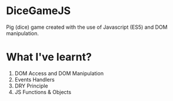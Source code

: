 # DiceGameJS
Pig (dice) game created with the use of Javascript (ES5) and DOM manipulation.

# What I've learnt?
1. DOM Access and DOM Manipulation
2. Events Handlers
3. DRY Principle
4. JS Functions & Objects
